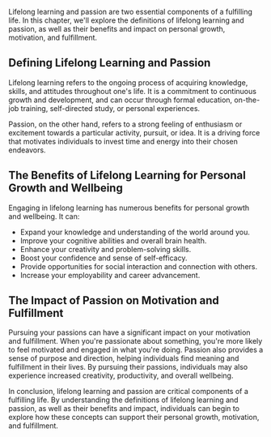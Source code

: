 
Lifelong learning and passion are two essential components of a fulfilling life. In this chapter, we'll explore the definitions of lifelong learning and passion, as well as their benefits and impact on personal growth, motivation, and fulfillment.

Defining Lifelong Learning and Passion
--------------------------------------

Lifelong learning refers to the ongoing process of acquiring knowledge, skills, and attitudes throughout one's life. It is a commitment to continuous growth and development, and can occur through formal education, on-the-job training, self-directed study, or personal experiences.

Passion, on the other hand, refers to a strong feeling of enthusiasm or excitement towards a particular activity, pursuit, or idea. It is a driving force that motivates individuals to invest time and energy into their chosen endeavors.

The Benefits of Lifelong Learning for Personal Growth and Wellbeing
-------------------------------------------------------------------

Engaging in lifelong learning has numerous benefits for personal growth and wellbeing. It can:

* Expand your knowledge and understanding of the world around you.
* Improve your cognitive abilities and overall brain health.
* Enhance your creativity and problem-solving skills.
* Boost your confidence and sense of self-efficacy.
* Provide opportunities for social interaction and connection with others.
* Increase your employability and career advancement.

The Impact of Passion on Motivation and Fulfillment
---------------------------------------------------

Pursuing your passions can have a significant impact on your motivation and fulfillment. When you're passionate about something, you're more likely to feel motivated and engaged in what you're doing. Passion also provides a sense of purpose and direction, helping individuals find meaning and fulfillment in their lives. By pursuing their passions, individuals may also experience increased creativity, productivity, and overall wellbeing.

In conclusion, lifelong learning and passion are critical components of a fulfilling life. By understanding the definitions of lifelong learning and passion, as well as their benefits and impact, individuals can begin to explore how these concepts can support their personal growth, motivation, and fulfillment.
